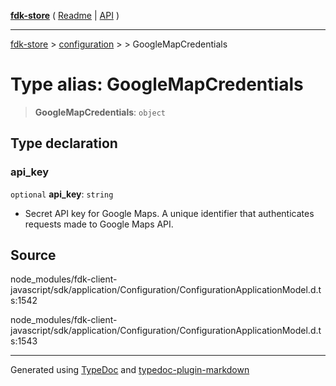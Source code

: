 [**fdk-store**](../../../README.md) ( [Readme](../../../README.md) \| [API](../../../API.md) )

---

[fdk-store](../../../API.md) > [configuration](../../README.md) > [<internal>](../README.md) > GoogleMapCredentials

# Type alias: GoogleMapCredentials

> **GoogleMapCredentials**: `object`

## Type declaration

### api_key

`optional` **api_key**: `string`

- Secret API key for Google Maps. A unique
  identifier that authenticates requests made to Google Maps API.

## Source

node_modules/fdk-client-javascript/sdk/application/Configuration/ConfigurationApplicationModel.d.ts:1542

node_modules/fdk-client-javascript/sdk/application/Configuration/ConfigurationApplicationModel.d.ts:1543

---

Generated using [TypeDoc](https://typedoc.org/) and [typedoc-plugin-markdown](https://www.npmjs.com/package/typedoc-plugin-markdown)
